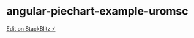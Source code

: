 # angular-piechart-example-uromsc

[Edit on StackBlitz ⚡️](https://stackblitz.com/edit/angular-piechart-example-uromsc)